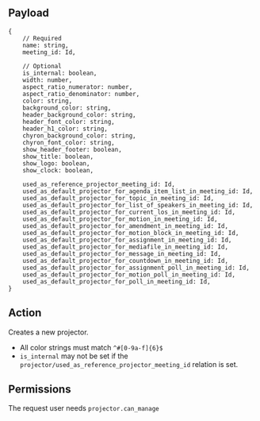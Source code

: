 ## Payload
```
{
    // Required
    name: string,
    meeting_id: Id,

    // Optional
    is_internal: boolean,
    width: number,
    aspect_ratio_numerator: number,
    aspect_ratio_denominator: number,
    color: string,
    background_color: string,
    header_background_color: string,
    header_font_color: string,
    header_h1_color: string,
    chyron_background_color: string,
    chyron_font_color: string,
    show_header_footer: boolean,
    show_title: boolean,
    show_logo: boolean,
    show_clock: boolean,

    used_as_reference_projector_meeting_id: Id,
    used_as_default_projector_for_agenda_item_list_in_meeting_id: Id,
    used_as_default_projector_for_topic_in_meeting_id: Id,
    used_as_default_projector_for_list_of_speakers_in_meeting_id: Id,
    used_as_default_projector_for_current_los_in_meeting_id: Id,
    used_as_default_projector_for_motion_in_meeting_id: Id,
    used_as_default_projector_for_amendment_in_meeting_id: Id,
    used_as_default_projector_for_motion_block_in_meeting_id: Id,
    used_as_default_projector_for_assignment_in_meeting_id: Id,
    used_as_default_projector_for_mediafile_in_meeting_id: Id,
    used_as_default_projector_for_message_in_meeting_id: Id,
    used_as_default_projector_for_countdown_in_meeting_id: Id,
    used_as_default_projector_for_assignment_poll_in_meeting_id: Id,
    used_as_default_projector_for_motion_poll_in_meeting_id: Id,
    used_as_default_projector_for_poll_in_meeting_id: Id,
}
```

## Action
Creates a new projector.
- All color strings must match `^#[0-9a-f]{6}$`
- `is_internal` may not be set if the `projector/used_as_reference_projector_meeting_id` relation is set.

## Permissions
The request user needs `projector.can_manage`
